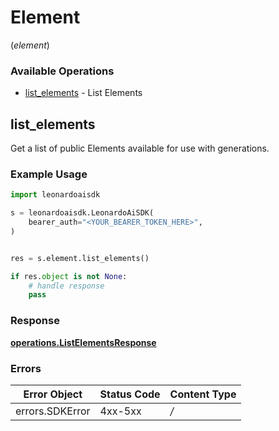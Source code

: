 # Element
(*element*)

### Available Operations

* [list_elements](#list_elements) - List Elements

## list_elements

Get a list of public Elements available for use with generations.

### Example Usage

```python
import leonardoaisdk

s = leonardoaisdk.LeonardoAiSDK(
    bearer_auth="<YOUR_BEARER_TOKEN_HERE>",
)


res = s.element.list_elements()

if res.object is not None:
    # handle response
    pass

```


### Response

**[operations.ListElementsResponse](../../models/operations/listelementsresponse.md)**
### Errors

| Error Object    | Status Code     | Content Type    |
| --------------- | --------------- | --------------- |
| errors.SDKError | 4xx-5xx         | */*             |
